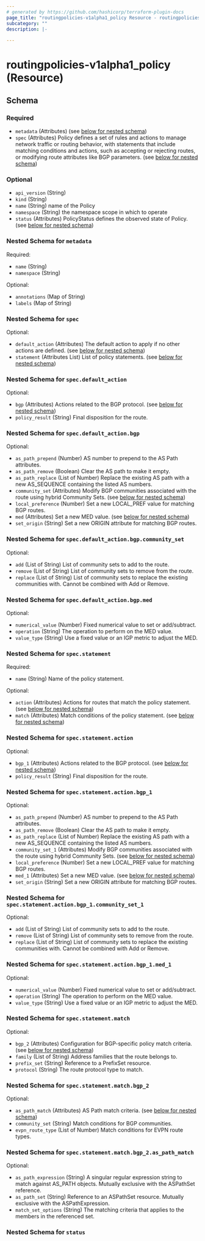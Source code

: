 ```yaml
---
# generated by https://github.com/hashicorp/terraform-plugin-docs
page_title: "routingpolicies-v1alpha1_policy Resource - routingpolicies-v1alpha1"
subcategory: ""
description: |-
  
---
```


# routingpolicies-v1alpha1_policy (Resource)





<!-- schema generated by tfplugindocs -->
## Schema

### Required

- `metadata` (Attributes) (see [below for nested schema](#nestedatt--metadata))
- `spec` (Attributes) Policy defines a set of rules and actions to manage network traffic or routing behavior, with statements that include matching conditions and actions, such as accepting or rejecting routes, or modifying route attributes like BGP parameters. (see [below for nested schema](#nestedatt--spec))

### Optional

- `api_version` (String)
- `kind` (String)
- `name` (String) name of the Policy
- `namespace` (String) the namespace scope in which to operate
- `status` (Attributes) PolicyStatus defines the observed state of Policy. (see [below for nested schema](#nestedatt--status))

<a id="nestedatt--metadata"></a>
### Nested Schema for `metadata`

Required:

- `name` (String)
- `namespace` (String)

Optional:

- `annotations` (Map of String)
- `labels` (Map of String)


<a id="nestedatt--spec"></a>
### Nested Schema for `spec`

Optional:

- `default_action` (Attributes) The default action to apply if no other actions are defined. (see [below for nested schema](#nestedatt--spec--default_action))
- `statement` (Attributes List) List of policy statements. (see [below for nested schema](#nestedatt--spec--statement))

<a id="nestedatt--spec--default_action"></a>
### Nested Schema for `spec.default_action`

Optional:

- `bgp` (Attributes) Actions related to the BGP protocol. (see [below for nested schema](#nestedatt--spec--default_action--bgp))
- `policy_result` (String) Final disposition for the route.

<a id="nestedatt--spec--default_action--bgp"></a>
### Nested Schema for `spec.default_action.bgp`

Optional:

- `as_path_prepend` (Number) AS number to prepend to the AS Path attributes.
- `as_path_remove` (Boolean) Clear the AS path to make it empty.
- `as_path_replace` (List of Number) Replace the existing AS path with a new AS_SEQUENCE containing the listed AS numbers.
- `community_set` (Attributes) Modify BGP communities associated with the route using hybrid Community Sets. (see [below for nested schema](#nestedatt--spec--default_action--bgp--community_set))
- `local_preference` (Number) Set a new LOCAL_PREF value for matching BGP routes.
- `med` (Attributes) Set a new MED value. (see [below for nested schema](#nestedatt--spec--default_action--bgp--med))
- `set_origin` (String) Set a new ORIGIN attribute for matching BGP routes.

<a id="nestedatt--spec--default_action--bgp--community_set"></a>
### Nested Schema for `spec.default_action.bgp.community_set`

Optional:

- `add` (List of String) List of community sets to add to the route.
- `remove` (List of String) List of community sets to remove from the route.
- `replace` (List of String) List of community sets to replace the existing communities with. Cannot be combined with Add or Remove.


<a id="nestedatt--spec--default_action--bgp--med"></a>
### Nested Schema for `spec.default_action.bgp.med`

Optional:

- `numerical_value` (Number) Fixed numerical value to set or add/subtract.
- `operation` (String) The operation to perform on the MED value.
- `value_type` (String) Use a fixed value or an IGP metric to adjust the MED.




<a id="nestedatt--spec--statement"></a>
### Nested Schema for `spec.statement`

Required:

- `name` (String) Name of the policy statement.

Optional:

- `action` (Attributes) Actions for routes that match the policy statement. (see [below for nested schema](#nestedatt--spec--statement--action))
- `match` (Attributes) Match conditions of the policy statement. (see [below for nested schema](#nestedatt--spec--statement--match))

<a id="nestedatt--spec--statement--action"></a>
### Nested Schema for `spec.statement.action`

Optional:

- `bgp_1` (Attributes) Actions related to the BGP protocol. (see [below for nested schema](#nestedatt--spec--statement--action--bgp_1))
- `policy_result` (String) Final disposition for the route.

<a id="nestedatt--spec--statement--action--bgp_1"></a>
### Nested Schema for `spec.statement.action.bgp_1`

Optional:

- `as_path_prepend` (Number) AS number to prepend to the AS Path attributes.
- `as_path_remove` (Boolean) Clear the AS path to make it empty.
- `as_path_replace` (List of Number) Replace the existing AS path with a new AS_SEQUENCE containing the listed AS numbers.
- `community_set_1` (Attributes) Modify BGP communities associated with the route using hybrid Community Sets. (see [below for nested schema](#nestedatt--spec--statement--action--bgp_1--community_set_1))
- `local_preference` (Number) Set a new LOCAL_PREF value for matching BGP routes.
- `med_1` (Attributes) Set a new MED value. (see [below for nested schema](#nestedatt--spec--statement--action--bgp_1--med_1))
- `set_origin` (String) Set a new ORIGIN attribute for matching BGP routes.

<a id="nestedatt--spec--statement--action--bgp_1--community_set_1"></a>
### Nested Schema for `spec.statement.action.bgp_1.community_set_1`

Optional:

- `add` (List of String) List of community sets to add to the route.
- `remove` (List of String) List of community sets to remove from the route.
- `replace` (List of String) List of community sets to replace the existing communities with. Cannot be combined with Add or Remove.


<a id="nestedatt--spec--statement--action--bgp_1--med_1"></a>
### Nested Schema for `spec.statement.action.bgp_1.med_1`

Optional:

- `numerical_value` (Number) Fixed numerical value to set or add/subtract.
- `operation` (String) The operation to perform on the MED value.
- `value_type` (String) Use a fixed value or an IGP metric to adjust the MED.




<a id="nestedatt--spec--statement--match"></a>
### Nested Schema for `spec.statement.match`

Optional:

- `bgp_2` (Attributes) Configuration for BGP-specific policy match criteria. (see [below for nested schema](#nestedatt--spec--statement--match--bgp_2))
- `family` (List of String) Address families that the route belongs to.
- `prefix_set` (String) Reference to a PrefixSet resource.
- `protocol` (String) The route protocol type to match.

<a id="nestedatt--spec--statement--match--bgp_2"></a>
### Nested Schema for `spec.statement.match.bgp_2`

Optional:

- `as_path_match` (Attributes) AS Path match criteria. (see [below for nested schema](#nestedatt--spec--statement--match--bgp_2--as_path_match))
- `community_set` (String) Match conditions for BGP communities.
- `evpn_route_type` (List of Number) Match conditions for EVPN route types.

<a id="nestedatt--spec--statement--match--bgp_2--as_path_match"></a>
### Nested Schema for `spec.statement.match.bgp_2.as_path_match`

Optional:

- `as_path_expression` (String) A singular regular expression string to match against AS_PATH objects. Mutually exclusive with the ASPathSet reference.
- `as_path_set` (String) Reference to an ASPathSet resource. Mutually exclusive with the ASPathExpression.
- `match_set_options` (String) The matching criteria that applies to the members in the referenced set.






<a id="nestedatt--status"></a>
### Nested Schema for `status`
